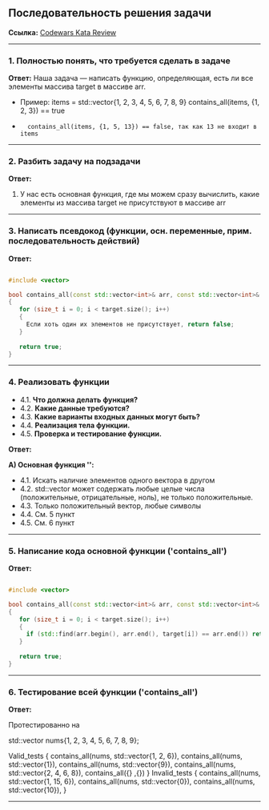 ## Последовательность решения задачи

**Ссылка:** [Codewars Kata Review](https://www.codewars.com/kata/reviews/60770f4bcec44c0001bc12cb/groups/67efd76979643c766f6fbb57)

---

### 1. Полностью понять, что требуется сделать в задаче

**Ответ:** Наша задача — написать функцию, определяющая, есть ли все элементы массива target в массиве arr.

*   Пример: 
    items = std::vector<int>{1, 2, 3, 4, 5, 6, 7, 8, 9}
    	contains_all(items, {1, 2, 3}) == true
*   	contains_all(items, {1, 5, 13}) == false, так как 13 не входит в items
---

### 2. Разбить задачу на подзадачи

**Ответ:**
1. У нас есть основная функция, где мы можем сразу вычислить, какие элементы из массива target не присутствуют в массиве arr

---

### 3. Написать псевдокод (функции, осн. переменные, прим. последовательность действий)

**Ответ:**

```cpp

#include <vector>

bool contains_all(const std::vector<int>& arr, const std::vector<int>& target) 
{
   for (size_t i = 0; i < target.size(); i++)
   {
     Если хоть один их элементов не присутствует, return false;
   }
  
   return true;
}

```
---

### 4. Реализовать функции

*   4.1. **Что должна делать функция?**
*   4.2. **Какие данные требуются?**
*   4.3. **Какие варианты входных данных могут быть?**
*   4.4. **Реализация тела функции.**
*   4.5. **Проверка и тестирование функции.**

**Ответ:**

**А) Основная функция '':**
*   4.1. Искать наличие элементов одного вектора в другом
*   4.2. std::vector<int> может содержать любые целые числа (положительные, отрицательные, ноль), не только положительные.
*   4.3. Только положительный вектор, любые символы
*   4.4. См. 5 пункт
*   4.5. См. 6 пункт
---

### 5. Написание кода основной функции ('contains_all')

**Ответ:** 

```cpp

#include <vector>

bool contains_all(const std::vector<int>& arr, const std::vector<int>& target) 
{
   for (size_t i = 0; i < target.size(); i++)
   {
     if (std::find(arr.begin(), arr.end(), target[i]) == arr.end()) return false;
   }
  
   return true;
}

```
---

### 6. Тестирование всей функции ('contains_all')

**Ответ:** 

Протестированно на

std::vector<int> nums{1, 2, 3, 4, 5, 6, 7, 8, 9};
  
  Valid_tests
  {
    contains_all(nums, std::vector<int>{1, 2, 6}), 
    contains_all(nums, std::vector<int>{1}), 
    contains_all(nums, std::vector<int>{9}), 
    contains_all(nums, std::vector<int>{2, 4, 6, 8}), 
    contains_all({} ,{})
  }
  Invalid_tests
  {
    contains_all(nums, std::vector<int>{1, 15, 6}), 
    contains_all(nums, std::vector<int>{0}), 
    contains_all(nums, std::vector<int>{10}), 
  }

---